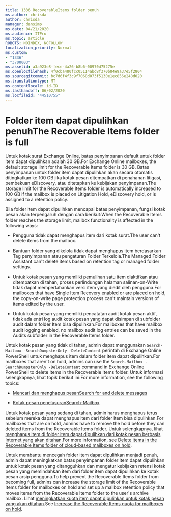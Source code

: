 ```yaml
---
title: 1336 RecoverableItems folder penuh
ms.author: chrisda
author: chrisda
manager: dansimp
ms.date: 04/21/2020
ms.audience: ITPro
ms.topic: article
ROBOTS: NOINDEX, NOFOLLOW
localization_priority: Normal
ms.custom:
- "1336"
- "3700003"
ms.assetid: a3a923e8-fece-4a26-b8b6-00970d75275e
ms.openlocfilehash: 4f0cba480fcc05114abd8f370b84e9a37e5f2804
ms.sourcegitcommit: bc7d6f4f3c9f7060d073f5130e1ec856e248d020
ms.translationtype: MT
ms.contentlocale: id-ID
ms.lasthandoff: 06/02/2020
ms.locfileid: "44510755"
---
```

# <a name="the-recoverable-items-folder-is-full"></a><span data-ttu-id="379aa-102">Folder item dapat dipulihkan penuh</span><span class="sxs-lookup"><span data-stu-id="379aa-102">The Recoverable Items folder is full</span></span>

<span data-ttu-id="379aa-103">Untuk kotak surat Exchange Online, batas penyimpanan default untuk folder item dapat dipulihkan adalah 30 GB.</span><span class="sxs-lookup"><span data-stu-id="379aa-103">For Exchange Online mailboxes, the default storage limit for the Recoverable Items folder is 30 GB.</span></span> <span data-ttu-id="379aa-104">Batas penyimpanan untuk folder item dapat dipulihkan akan secara otomatis ditingkatkan ke 100 GB jika kotak pesan ditempatkan di penahanan litigasi, pembekuan eDiscovery, atau ditetapkan ke kebijakan penyimpanan.</span><span class="sxs-lookup"><span data-stu-id="379aa-104">The storage limit for the Recoverable Items folder is automatically increased to 100 GB if the mailbox is placed on Litigation Hold, eDiscovery hold, or is assigned to a retention policy.</span></span>

<span data-ttu-id="379aa-105">Bila folder item dapat dipulihkan mencapai batas penyimpanan, fungsi kotak pesan akan terpengaruh dengan cara berikut:</span><span class="sxs-lookup"><span data-stu-id="379aa-105">When the Recoverable Items folder reaches the storage limit, mailbox functionality is affected in the following ways:</span></span>

- <span data-ttu-id="379aa-106">Pengguna tidak dapat menghapus item dari kotak surat.</span><span class="sxs-lookup"><span data-stu-id="379aa-106">The user can't delete items from the mailbox.</span></span>

- <span data-ttu-id="379aa-107">Bantuan folder yang dikelola tidak dapat menghapus item berdasarkan Tag penyimpanan atau pengaturan Folder Terkelola.</span><span class="sxs-lookup"><span data-stu-id="379aa-107">The Managed Folder Assistant can't delete items based on retention tag or managed folder settings.</span></span>

- <span data-ttu-id="379aa-108">Untuk kotak pesan yang memiliki pemulihan satu item diaktifkan atau ditempatkan di tahan, proses perlindungan halaman salinan-on-Write tidak dapat mempertahankan versi item yang diedit oleh pengguna.</span><span class="sxs-lookup"><span data-stu-id="379aa-108">For mailboxes that have Single Item Recovery enabled or are placed on hold, the copy-on-write page protection process can't maintain versions of items edited by the user.</span></span>

- <span data-ttu-id="379aa-109">Untuk kotak pesan yang memiliki pencatatan audit kotak pesan aktif, tidak ada entri log audit kotak pesan yang dapat disimpan di subfolder audit dalam folder Item bisa dipulihkan.</span><span class="sxs-lookup"><span data-stu-id="379aa-109">For mailboxes that have mailbox audit logging enabled, no mailbox audit log entries can be saved in the Audits subfolder in the Recoverable Items folder.</span></span>

<span data-ttu-id="379aa-110">Untuk kotak pesan yang tidak di tahan, admin dapat menggunakan `Search-Mailbox -SearchDumpsterOnly -DeleteContent` perintah di Exchange Online PowerShell untuk menghapus item dalam folder item dapat dipulihkan.</span><span class="sxs-lookup"><span data-stu-id="379aa-110">For mailboxes that aren't on hold, admins can use the `Search-Mailbox -SearchDumpsterOnly -DeleteContent` command in Exchange Online PowerShell to delete items in the Recoverable Items folder.</span></span> <span data-ttu-id="379aa-111">Untuk informasi selengkapnya, lihat topik berikut ini:</span><span class="sxs-lookup"><span data-stu-id="379aa-111">For more information, see the following topics:</span></span>

- [<span data-ttu-id="379aa-112">Mencari dan menghapus pesan</span><span class="sxs-lookup"><span data-stu-id="379aa-112">Search for and delete messages</span></span>](https://docs.microsoft.com/microsoft-365/compliance/search-for-and-delete-messagesadmin-help)

- [<span data-ttu-id="379aa-113">Kotak pesan penelusuran</span><span class="sxs-lookup"><span data-stu-id="379aa-113">Search-Mailbox</span></span>](https://docs.microsoft.com/powershell/module/exchange/mailboxes/Search-Mailbox)

<span data-ttu-id="379aa-114">Untuk kotak pesan yang sedang di tahan, admin harus menghapus terus sebelum mereka dapat menghapus item dari folder Item bisa dipulihkan.</span><span class="sxs-lookup"><span data-stu-id="379aa-114">For mailboxes that are on hold, admins have to remove the hold before they can deleted items from the Recoverable Items folder.</span></span> <span data-ttu-id="379aa-115">Untuk selengkapnya, lihat [menghapus item di folder item dapat dipulihkan dari kotak pesan berbasis Internet yang akan ditahan](https://docs.microsoft.com/microsoft-365/compliance/delete-items-in-the-recoverable-items-folder-of-mailboxes-on-hold).</span><span class="sxs-lookup"><span data-stu-id="379aa-115">For more information, see [Delete items in the Recoverable Items folder of cloud-based mailboxes on hold](https://docs.microsoft.com/microsoft-365/compliance/delete-items-in-the-recoverable-items-folder-of-mailboxes-on-hold).</span></span>

<span data-ttu-id="379aa-116">Untuk membantu mencegah folder item dapat dipulihkan menjadi penuh, admin dapat meningkatkan batas penyimpanan folder item dapat dipulihkan untuk kotak pesan yang ditangguhkan dan mengatur kebijakan retensi kotak pesan yang memindahkan item dari folder item dapat dipulihkan ke kotak pesan arsip pengguna.</span><span class="sxs-lookup"><span data-stu-id="379aa-116">To help prevent the Recoverable Items folder from becoming full, admins can increase the storage limit of the Recoverable Items folder for mailboxes on hold and set up a mailbox retention policy that moves items from the Recoverable Items folder to the user's archive mailbox.</span></span> <span data-ttu-id="379aa-117">Lihat [meningkatkan kuota item dapat dipulihkan untuk kotak pesan yang akan ditahan](https://docs.microsoft.com/microsoft-365/compliance/increase-the-recoverable-quota-for-mailboxes-on-hold).</span><span class="sxs-lookup"><span data-stu-id="379aa-117">See [Increase the Recoverable Items quota for mailboxes on hold](https://docs.microsoft.com/microsoft-365/compliance/increase-the-recoverable-quota-for-mailboxes-on-hold).</span></span>
